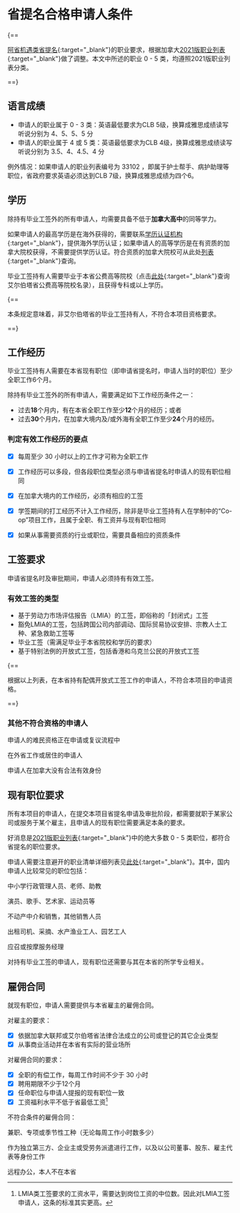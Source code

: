 # 省提名合格申请人条件

{==

[阿省机遇类省提名](https://www.alberta.ca/aaip-alberta-opportunity-stream-eligibility){:target="_blank"}的职业要求，根据加拿大[2021版职业列表](https://www.canada.ca/en/immigration-refugees-citizenship/services/immigrate-canada/express-entry/eligibility/find-national-occupation-code.html){:target="_blank"}做了调整。本文中所述的职业 0 - 5 类，均遵照2021版职业列表分类。

==}

## 语言成绩

- 申请人的职业属于 0 - 3 类：英语最低要求为CLB 5级，换算成雅思成绩读写听说分别为 4、5、5、5 分
- 申请人的职业属于 4 或 5 类：英语最低要求为CLB 4级，换算成雅思成绩读写听说分别为 3.5、4、4.5、4 分

例外情况：如果申请人的职业列表编号为 33102 ，即属于护士帮手、病护助理等职位，省政府要求英语必须达到CLB 7级，换算成雅思成绩为四个6。

## 学历

除持有毕业工签外的所有申请人，均需要具备不低于**加拿大高中**的同等学力。

如果申请人的最高学历是在海外获得的，需要联系[学历认证机构](https://www.canada.ca/en/immigration-refugees-citizenship/corporate/partners-service-providers/immigrant-serving-organizations/best-practices/foreign-educational-credential-assessment.html){:target="_blank"}，提供海外学历认证；如果申请人的高等学历是在有资质的加拿大院校获得，不需要提供学历认证。符合资质的加拿大院校可从此处[列表](https://www.cicic.ca/868/search_the_directory_of_educational_institutions_in_canada.canada){:target="_blank"}查询。

毕业工签持有人需要毕业于本省公费高等院校（点击[此处](https://www.alberta.ca/types-publicly-funded-post-secondary-institutions){:target="_blank"}查询艾尔伯塔省公费高等院校名录），且获得专科或以上学历。

{==

本条规定意味着，非艾尔伯塔省的毕业工签持有人，不符合本项目资格要求。

==}


## 工作经历

毕业工签持有人需要在本省现有职位（即申请省提名时，申请人当时的职位）至少全职工作6个月。

除持有毕业工签外的所有申请人，需要满足如下工作经历条件之一：

- 过去**18**个月内，有在本省全职工作至少**12**个月的经历；或者
- 过去**30**个月内，在加拿大境内及/或外海有全职工作至少**24**个月的经历。


### 判定有效工作经历的要点

- [x] 每周至少 30 小时以上的工作才可称为全职工作
- [x] 工作经历可以多段，但各段职位类型必须与申请省提名时申请人的现有职位相同
- [x] 在加拿大境内的工作经历，必须有相应的工签
- [x] 学签期间的打工经历不计入工作经历，除非是毕业工签持有人在学制中的“Co-op”项目工作，且属于全职、有工资并与现有职位相同
- [x] 如果从事需要资质的行业或职位，需要具备相应的资质条件


## 工签要求

申请省提名时及审批期间，申请人必须持有有效工签。

### 有效工签的类型

- 基于劳动力市场评估报告（LMIA）的工签，即俗称的「封闭式」工签
- 豁免LMIA的工签，包括跨国公司内部调动、国际贸易协议安排、宗教人士工种、紧急救助工签等
- 毕业工签（需满足毕业于本省院校和学历的要求）
- 基于特别法例的开放式工签，包括香港和乌克兰公民的开放式工签

{==

根据以上列表，在本省持有配偶开放式工签工作的申请人，不符合本项目的申请资格。

==}

### 其他不符合资格的申请人

<p class="custom-list"><i class="fa-solid fa-circle-xmark"></i> 申请人的难民资格正在申请或复议流程中</p>
<p class="custom-list"><i class="fa-solid fa-circle-xmark"></i> 在外省工作或居住的申请人</p>
<p class="custom-list"><i class="fa-solid fa-circle-xmark"></i> 申请人在加拿大没有合法有效身份</p>


## 现有职位要求

所有本项目的申请人，在提交本项目省提名申请及审批阶段，都需要就职于某家公司或服务于某个雇主，且申请人的现有职位需要满足本条的要求。

好消息是[2021版职业列表](https://www.canada.ca/en/immigration-refugees-citizenship/services/immigrate-canada/express-entry/eligibility/find-national-occupation-code.html){:target="_blank"}中的绝大多数 0 - 5 类职位，都符合省提名的职位要求。

申请人需要注意避开的职业清单详细列表见[此处](https://www.alberta.ca/aaip-alberta-opportunity-stream-eligibility#jumplinks-4){:target="_blank"}。其中，国内申请人比较常见的职位包括：

<p class="custom-list"><i class="fa-solid fa-circle-xmark"></i> 中小学行政管理人员、老师、助教</p>
<p class="custom-list"><i class="fa-solid fa-circle-xmark"></i> 演员、歌手、艺术家、运动员等</p>
<p class="custom-list"><i class="fa-solid fa-circle-xmark"></i> 不动产中介和销售，其他销售人员</p>
<p class="custom-list"><i class="fa-solid fa-circle-xmark"></i> 出租司机、采摘、水产渔业工人、园艺工人</p>
<p class="custom-list"><i class="fa-solid fa-circle-xmark"></i> 应召或按摩服务经理</p>

对持有毕业工签的申请人，现有职位还需要与其在本省的所学专业相关。

## 雇佣合同

就现有职位，申请人需要提供与本省雇主的雇佣合同。

对雇主的要求：

- [x] 依据加拿大联邦或艾尔伯塔省法律合法成立的公司或登记的其它企业类型
- [x] 从事商业活动并在本省有实际的营业场所

对雇佣合同的要求：

- [x] 全职的有偿工作，每周工作时间不少于 30 小时
- [x] 聘用期限不少于12个月
- [x] 任命职位与申请人提报的现有职位一致
- [x] 工资福利水平不低于省最低工资[^1]

[^1]: LMIA类工签要求的工资水平，需要达到岗位工资的中位数。因此对LMIA工签申请人，这条的标准其实更高。

不符合条件的雇佣合同：
<p class="custom-list"><i class="fa-solid fa-circle-xmark"></i> 兼职、专项或季节性工种（无论每周工作小时数多少）</p>
<p class="custom-list"><i class="fa-solid fa-circle-xmark"></i> 作为独立第三方、企业主或受劳务派遣进行工作，以及以公司董事、股东、雇主代表等身份工作</p>
<p class="custom-list"><i class="fa-solid fa-circle-xmark"></i> 远程办公，本人不在本省</p>

